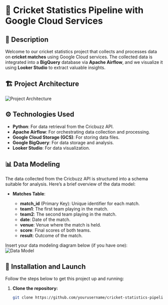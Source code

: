 # 🏏 Cricket Statistics Pipeline with Google Cloud Services

## 🌟 Description

Welcome to our cricket statistics project that collects and processes data on **cricket matches** using Google Cloud services. The collected data is integrated into a **BigQuery** database via **Apache Airflow**, and we visualize it using **Looker Studio** to extract valuable insights.

## 🏗️ Project Architecture

![Project Architecture](images/etl-architecture.png)

## ⚙️ Technologies Used

- **Python**: For data retrieval from the Cricbuzz API.
- **Apache Airflow**: For orchestrating data collection and processing.
- **Google Cloud Storage (GCS)**: For storing data files.
- **Google BigQuery**: For data storage and analysis.
- **Looker Studio**: For data visualization.

## 📊 Data Modeling

The data collected from the Cricbuzz API is structured into a schema suitable for analysis. Here’s a brief overview of the data model:

- **Matches Table**:

  - **match_id** (Primary Key): Unique identifier for each match.
  - **team1**: The first team playing in the match.
  - **team2**: The second team playing in the match.
  - **date**: Date of the match.
  - **venue**: Venue where the match is held.
  - **score**: Final scores of both teams.
  - **result**: Outcome of the match.

Insert your data modeling diagram below (if you have one):  
![Data Model](images/data_model.png)

## 🚀 Installation and Launch

Follow the steps below to get this project up and running:

1. **Clone the repository:**

   ```bash
   git clone https://github.com/yourusername/cricket-statistics-pipeline.git
   ```
